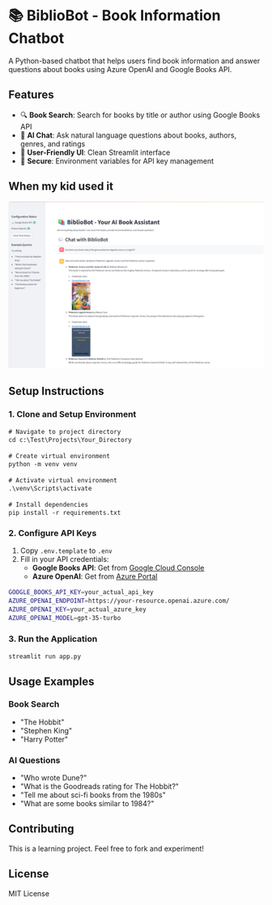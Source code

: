 # 📚 BiblioBot - Book Information Chatbot

A Python-based chatbot that helps users find book information and answer questions about books using Azure OpenAI and Google Books API.

## Features

- 🔍 **Book Search**: Search for books by title or author using Google Books API
- 💬 **AI Chat**: Ask natural language questions about books, authors, genres, and ratings
- 🎨 **User-Friendly UI**: Clean Streamlit interface
- 🔐 **Secure**: Environment variables for API key management

## When my kid used it
![BiblioBot Demo Image][logo]

[logo]: https://github.com/garima2510/BiblioBot/blob/main/demo.png "Bibliobot Demo Image"

## Setup Instructions

### 1. Clone and Setup Environment

```pwsh
# Navigate to project directory
cd c:\Test\Projects\Your_Directory

# Create virtual environment
python -m venv venv

# Activate virtual environment
.\venv\Scripts\activate

# Install dependencies
pip install -r requirements.txt
```

### 2. Configure API Keys

1. Copy `.env.template` to `.env`
2. Fill in your API credentials:
   - **Google Books API**: Get from [Google Cloud Console](https://console.cloud.google.com/)
   - **Azure OpenAI**: Get from [Azure Portal](https://portal.azure.com/)

```bash
GOOGLE_BOOKS_API_KEY=your_actual_api_key
AZURE_OPENAI_ENDPOINT=https://your-resource.openai.azure.com/
AZURE_OPENAI_KEY=your_actual_azure_key
AZURE_OPENAI_MODEL=gpt-35-turbo
```

### 3. Run the Application

```pwsh
streamlit run app.py
```

## Usage Examples

### Book Search
- "The Hobbit"
- "Stephen King"
- "Harry Potter"

### AI Questions
- "Who wrote Dune?"
- "What is the Goodreads rating for The Hobbit?"
- "Tell me about sci-fi books from the 1980s"
- "What are some books similar to 1984?"

## Contributing

This is a learning project. Feel free to fork and experiment!

## License

MIT License
